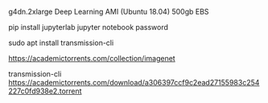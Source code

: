 g4dn.2xlarge 
Deep Learning AMI (Ubuntu 18.04) 
500gb EBS

pip install jupyterlab
jupyter notebook password

sudo apt install transmission-cli

https://academictorrents.com/collection/imagenet

transmission-cli https://academictorrents.com/download/a306397ccf9c2ead27155983c254227c0fd938e2.torrent